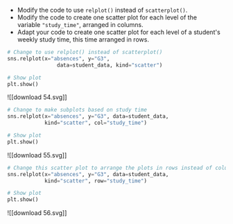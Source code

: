 - Modify the code to use `relplot()` instead of `scatterplot()`.
- Modify the code to create one scatter plot for each level of the variable `"study_time"`, arranged in columns.
- Adapt your code to create one scatter plot for each level of a student's weekly study time, this time arranged in rows.
```Python
# Change to use relplot() instead of scatterplot()
sns.relplot(x="absences", y="G3", 
                data=student_data, kind="scatter")

# Show plot
plt.show()
```
![[download 54.svg]]
```Python
# Change to make subplots based on study time
sns.relplot(x="absences", y="G3", data=student_data,
            kind="scatter", col="study_time")

# Show plot
plt.show()
```
![[download 55.svg]]
```Python
# Change this scatter plot to arrange the plots in rows instead of columns
sns.relplot(x="absences", y="G3", data=student_data,
            kind="scatter", row="study_time")

# Show plot
plt.show()
```
![[download 56.svg]]
